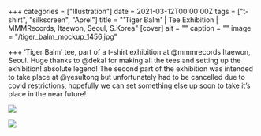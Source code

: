+++
categories = ["Illustration"]
date = 2021-03-12T00:00:00Z
tags = ["t-shirt", "silkscreen", "Aprel"]
title = "'Tiger Balm' | Tee Exhibition | MMMRecords, Itaewon, Seoul, S.Korea"
[cover]
alt = ""
caption = ""
image = "/tiger_balm_mockup_1456.jpg"

+++
‘Tiger Balm’ tee, part of a t-shirt exhibition at @mmmrecords Itaewon, Seoul. Huge thanks to @dekal for making all the tees and setting up the exhibition! absolute legend! The second part of the exhibition was intended to take place at @yesultong but unfortunately had to be cancelled due to covid restrictions, hopefully we can set something else up soon to take it’s place in the near future!

![](/tiger_balm_rob_green_mmint_1233.png)

![](/tigerbalm_1440.jpg)